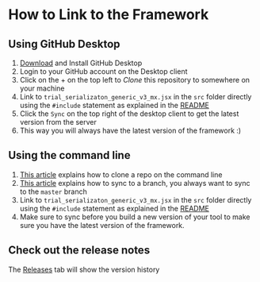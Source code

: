 # How to Link to the Framework

## Using GitHub Desktop

1. [Download](https://desktop.github.com/) and Install GitHub Desktop
1. Login to your GitHub account on the Desktop client
1. Click on the + on the top left to *Clone* this repository to somewhere on your machine 
1. Link to `trial_serializaton_generic_v3_mx.jsx` in the `src` folder directly using the `#include` statement as explained in the [README](https://github.com/aescripts/aescripts-JSX-licensing-framework/blob/master/README.md#include)
1. Click the `Sync` on the top right of the desktop client to get the latest version from the server
1. This way you will always have the latest version of the framework :)

## Using the command line

1. [This article](https://help.github.com/articles/cloning-a-repository/) explains how to clone a repo on the command line
1. [This article](https://help.github.com/articles/syncing-a-fork/) explains how to sync to a branch, you always want to sync to the `master` branch
1. Link to `trial_serializaton_generic_v3_mx.jsx` in the `src` folder directly using the `#include` statement as explained in the [README](https://github.com/aescripts/aescripts-JSX-licensing-framework/blob/master/README.md#include)
1. Make sure to sync before you build a new version of your tool to make sure you have the latest version of the framework.

## Check out the release notes

The [Releases](https://github.com/aescripts/aescripts-JSX-licensing-framework/releases) tab will show the version history
